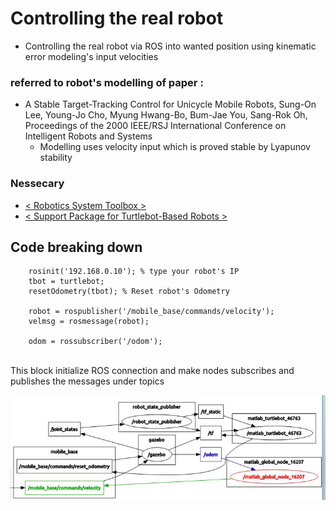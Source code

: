 # Controlling the real robot
+ Controlling the real robot via ROS into wanted position using kinematic error modeling's input velocities

### referred to robot's modelling of paper : 
+ A Stable Target-Tracking Control for Unicycle Mobile Robots, Sung-On Lee, Young-Jo Cho, Myung Hwang-Bo, Bum-Jae You, Sang-Rok Oh, Proceedings of the 2000 IEEE/RSJ International Conference on Intelligent Robots and Systems 
  + Modelling uses velocity input which is proved stable by Lyapunov stability

### Nessecary
+ [< Robotics System Toolbox >](https://kr.mathworks.com/help/robotics/classeslist.html)
+ [< Support Package for Turtlebot-Based Robots >](https://kr.mathworks.com/help/supportpkg/turtlebotrobot/index.html)
## Code breaking down
~~~
    rosinit('192.168.0.10'); % type your robot's IP
    tbot = turtlebot;
    resetOdometry(tbot); % Reset robot's Odometry
    
    robot = rospublisher('/mobile_base/commands/velocity');
    velmsg = rosmessage(robot);
    
    odom = rossubscriber('/odom');
~~~
</br>
This block initialize ROS connection and make nodes subscribes and publishes the messages under topics
<p align="center">
<img src="https://github.com/engcang/image-files/blob/master/turtlebot2/rqt1.JPG" width="800"/>
</p>
